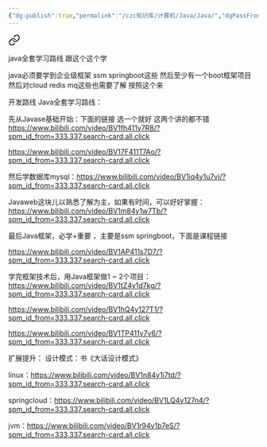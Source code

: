 ```yaml
---
{"dg-publish":true,"permalink":"/czc知识库/计算机/Java/Java/","dgPassFrontmatter":true,"created":"2024-12-08T17:01:29.953+08:00","updated":"2024-12-08T17:36:09.625+08:00"}
---
```






<div class="transclusion internal-embed is-loaded"><a class="markdown-embed-link" href="/czc//java//java-01/" aria-label="Open link"><svg xmlns="http://www.w3.org/2000/svg" width="24" height="24" viewBox="0 0 24 24" fill="none" stroke="currentColor" stroke-width="2" stroke-linecap="round" stroke-linejoin="round" class="svg-icon lucide-link"><path d="M10 13a5 5 0 0 0 7.54.54l3-3a5 5 0 0 0-7.07-7.07l-1.72 1.71"></path><path d="M14 11a5 5 0 0 0-7.54-.54l-3 3a5 5 0 0 0 7.07 7.07l1.71-1.71"></path></svg></a><div class="markdown-embed">






java全套学习路线 跟这个这个学

java必须要学到企业级框架  ssm  springboot这些  然后至少有一个boot框架项目  然后对cloud  redis mq这些也需要了解   按照这个来

开发路线  Java全套学习路线：

先从Javase基础开始：下面的链接  选一个就好  这两个讲的都不错
https://www.bilibili.com/video/BV1fh411y7R8/?spm_id_from=333.337.search-card.all.click

https://www.bilibili.com/video/BV17F411T7Ao/?spm_id_from=333.337.search-card.all.click

然后学数据库mysql：https://www.bilibili.com/video/BV1iq4y1u7vj/?spm_id_from=333.337.search-card.all.click

Javaweb这块儿以熟悉了解为主，如果有时间，可以好好掌握：https://www.bilibili.com/video/BV1m84y1w7Tb/?spm_id_from=333.337.search-card.all.click

最后Java框架，必学+重要 ，主要是ssm  springboot，下面是课程链接  

https://www.bilibili.com/video/BV1AP411s7D7/?spm_id_from=333.337.search-card.all.click

学完框架技术后，用Java框架做1 ~ 2个项目：
https://www.bilibili.com/video/BV1tZ4y1d7kg/?spm_id_from=333.337.search-card.all.click

https://www.bilibili.com/video/BV1hQ4y127T1/?spm_id_from=333.337.search-card.all.click

https://www.bilibili.com/video/BV1TP411v7v6/?spm_id_from=333.337.search-card.all.click

扩展提升：
设计模式：书《大话设计模式》

linux：https://www.bilibili.com/video/BV1n84y1i7td/?spm_id_from=333.337.search-card.all.click

springcloud：https://www.bilibili.com/video/BV1LQ4y127n4/?spm_id_from=333.337.search-card.all.click

jvm：https://www.bilibili.com/video/BV1r94y1b7eS/?spm_id_from=333.337.search-card.all.click

</div></div>
